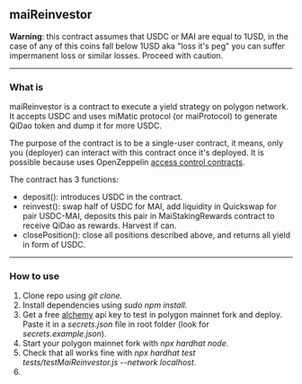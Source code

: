 ## **maiReinvestor**

**Warning**: this contract assumes that USDC or MAI are equal to 1USD, in the case of any of this coins fall below 1USD aka "loss it's peg" you can suffer impermanent loss or similar losses. Proceed with caution.

------

### **What is**

maiReinvestor is a contract to execute a yield strategy on polygon network. It accepts USDC and uses miMatic protocol (or maiProtocol) to generate QiDao token and dump it for more USDC. 

The purpose of the contract is to be a single-user contract, it means, only you (deployer) can interact with this contract once it's deployed. It is possible because uses OpenZeppelin [access control contracts](https://docs.openzeppelin.com/contracts/4.x/access-control).

The contract has 3 functions: 

- deposit(): introduces USDC in the contract.
- reinvest(): swap half of USDC for MAI, add liquidity in Quickswap for pair USDC-MAI, deposits this pair in MaiStakingRewards contract to receive QiDao as rewards. Harvest if can.
- closePosition(): close all positions described above, and returns all yield in form of USDC.

------

### **How to use**

1. Clone repo using *git clone.*
2. Install dependencies using *sudo npm install.*
3. Get a free [alchemy](https://www.alchemy.com/) api key to test in polygon mainnet fork and deploy. Paste it in a *secrets.json* file in root folder (look for *secrets.example.json*).
4. Start your polygon mainnet fork with *npx hardhat node*.
5. Check that all works fine with *npx hardhat test tests/testMaiReinvestor.js --network localhost*.
6. 

